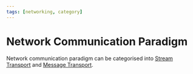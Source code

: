 ```yaml
---
tags: [networking, category]
---
```


# Network Communication Paradigm

Network communication paradigm can be categorised into [Stream Transport](202404021555.md)
and [Message Transport](202404021600.md).
